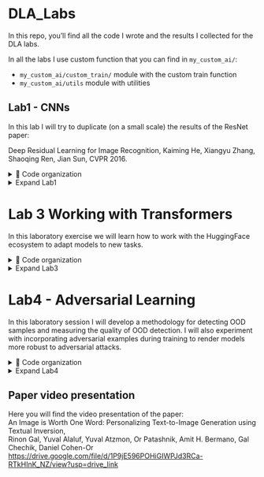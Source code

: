 # DLA_Labs
In this repo, you’ll find all the code I wrote and the results I collected for the DLA labs.  

In all the labs I use custom function that you can find in `my_custom_ai/`:  
* `my_custom_ai/custom_train/` module with the custom train function
* `my_custom_ai/utils` module with utilities

## Lab1 - CNNs
In this lab I will try to duplicate (on a small scale) the results of the ResNet paper:  

Deep Residual Learning for Image Recognition, Kaiming He, Xiangyu Zhang, Shaoqing Ren, Jian Sun, CVPR 2016.  

<details>
  <summary>📂 Code organization</summary>

  - `checkpoints/` contains the best model I trained
  - `augmented_datasets/` augmented version of CIFAR-10 (used for the distillation exercise)
  - `models/` includes `models.py` (with the MLP and CNN definitions) and `sublayers.py` (with the residual block definition)
  - `utils/`
  - `imgs/` includes all the plots I collected for the experiment
  - `main.py` defines the functions **reproduce_resnet_results** and **distillation_experiment**
</details>

<details>
  <summary> Expand Lab1 </summary>

## First exercise
In the first exercise, I trained a multi-layer perceptron (MLP) classificator on MNIST, occasionally adding skip connections to study how the model’s classification performance varies with network depth.
<div>
  <img src="lab1/imgs/mlp_plots/loss.png" alt="Img1" width="320">
  <img src="lab1/imgs/mlp_plots/val_loss.png" alt="Img1" width="320">
  <img src="lab1/imgs/mlp_plots/accuracy.png" alt="Img1" width="320">
</div>

Note that d1 and d5 stand for depth=1 and depth=5, where the depth is the number of blocks the network is composed of; each block has 2 linear layers and skip connections that one can choose to use (see **MLP** module in `models/models.py` for details on architecture).  


I tried the same experiment with a CNN, using CIFAR-10 (MNIST is too simple for a CNN; note that an MLP achieves ≈0.98 in a few epochs). 
Three different models have been investigated:
- SmallCNN
- MediumCNN
- LargeCNN
  
All models start with a convolutional layer that expands the 3 input channels to 32. The models are then built from custom blocks, each containing two convolutional layers (with a configurable number of channels, 32 for all the experiments) followed by a 1x1 convolution that allows adjusting the total number of filters. The network ends with a classification head
(see **CNN** module in `models/models.py` for details on architecture). Details are as follows:

| Name           | blocks | params | Conv layers|
|:---------------|:------:|-------:|:----------:|
| SmallCNN       |  2     |     13k|        6   |
| SmallCNN Res   |  2     |     13k|        6   |
| MediumCNN      |  5     |    160k|      21    |
| MediumCNN Res  |  5     |    160k|      21    |
| LargeCNN       |  7     |    240k|      29    |
| LargeCNN Res   |  7     |    240k|      29    |

Here you can see the results:

<div>
  <img src="lab1/imgs/cnn_plots/loss.png" alt="Img1" width="320">
  <img src="lab1/imgs/cnn_plots/val_loss.png" alt="Img1" width="320">
  <img src="lab1/imgs/cnn_plots/accuracy.png" alt="Img1" width="320">
</div>

The trend mirrors that observed with MLPs: in the absence of skip connections, deeper neural networks tend to perform worse.
## Second exercise

From the previous graphs, it is evident that the models were trained for only 10 epochs due to time constraints. However, to perform knowledge distillation, a model with better performance than those previously described is required. For this reason, a CNN with 2 blocks and approximately 1M parameters was trained as the teacher model (you can find this model in `checkpoints/`). A model version with fewer filters (and therefore fewer parameters) but the same number of blocks was used as the student model.

| Name           | blocks | params | Conv layers|
|:---------------|:------:|-------:|:----------:|
| Teacher        |  2     |     1M |        6   |
| Student        |  2     |    200k|        6   |


To train the student, the following procedure was followed:
* A dataset was constructed containing the probability distributions predicted by the teacher for each training image, to improve efficiency.
* A combination of cross-entropy loss (on the hard labels) and KL divergence loss (on the soft labels from the teacher) was employed.


<div>
  <img src="lab1/imgs/distillation_plots/loss.png" alt="Img1" width="320">
  <img src="lab1/imgs/distillation_plots/val_loss.png" alt="Img1" width="320">
  <img src="lab1/imgs/distillation_plots/accuracy.png" alt="Img1" width="320">
</div>


As shown in the graphs, after distillation the student is able to achieve better performance compared to its non-distilled version.
</details>



# Lab 3 Working with Transformers
In this laboratory exercise we will learn how to work with the HuggingFace ecosystem to adapt models to new tasks.  

<details>
  <summary>📂 Code organization</summary>
  
  - `utils/`
  - `models/`
  - `imgs/` includes all the plots I collected for the experiment
  - `baseline_main.py`
  - `finetuning_main.py` 
</details>  


<details>
  <summary> Expand Lab3 </summary>

  ## Dataset
  There are a many sentiment analysis datasets, but we will use one of the smallest ones available: the Cornell Rotten Tomatoes movie review dataset, which consists of 5,331 positive and 5,331 negative processed sentences from the Rotten Tomatoes movie reviews.  
  The objective is to construct a classifier capable of distinguishing examples from the two classes.

  ## Baseline
  The first step involves establishing a baseline for comparison with all future results. For this purpose, several pre-trained models will be employed, each augmented with a two-layer MLP classification head. The results are presented below.  

  | Name           | size     | train_acc  | val_acc|
|:---------------|:--------:|-----------:|:------:|
| DistilBert     |  66M     | 0.846      |  0.825 |
| SBert          |  22.7M   |   0.751    | 0.738  |
| SBert          |  109M    |    0.882   | 0.851  |
  
<div>
  <img src="lab3/imgs/baseline_accuracy.png" alt="Img1" width="500">
  <img src="lab3/imgs/baseline_loss.png" alt="Img1" width="500">
</div>

## Finetuning
This section examines the performance of DistilBERT following fine-tuning. Despite the model's relatively small size (66M parameters), training can be computationally intensive on standard hardware. To address this, efficient fine-tuning methods have been investigated to minimize the number of parameters requiring optimization. The approach employed is LoRA (Low-Rank Adaptation).  
Various ranks for the low-rank matrices and different modules were experimented with.

 | Modules       | rank     | train_params   |   acc      |
|:---------------|:--------:|:--------------:|-----------:|
| q              |  8       |     660k       | 0.849      |
| q              |  16      |       740k     |   0.848    |
| qv             |  8       |       740k     |    0.843   |
| qv             |  16      |        890k    |    0.843   |
| qvk            |  8       |       810k     |    0.849   |
| qvk            |  16      |       1M       |    0.849   |
| Full           |  -       |      66M       |  0.859     |

See `imgs/` for more metrics and details.  
As illustrated in the table, LoRA achieves results comparable to full fine-tuning, despite requiring the update of significantly fewer parameters.






  

</details>


# Lab4 - Adversarial Learning
In this laboratory session I will develop a methodology for detecting OOD samples and measuring the quality of OOD detection. I will also experiment with incorporating adversarial examples during training to render models more robust to adversarial attacks.

<details>
  <summary>📂 Code organization</summary>

  - `checkpoints/` contains the autoencoder trained in `autoencoder_training.py` and the classificator trained in `robustCLS_training.py`
  - `imgs/` includes all the plots I collected for the experiment
  - `models/` includes `models.py` (with the AutoEncoder module definitions)
  - `utils/` 
  - `adversarial_attack.py` main program for adversarial attack
  - `autoencoder_training.py`
  - `detection_main.py` main program for the OOD pipeline
  - `robust_cls_training.py` Main script for training the classifier on the augmented dataset (including attacked images).
</details>

<details>
  <summary> Expand Lab4 </summary>  

## First exercise
In this exercise, adversarial examples of the original dataset images are generated using the FGSM method. Both untargeted and targeted attacks are performed (see `adversarial_attack.py` for details). The generated images are presented below.  
**Targeted attack**

<div>
  <img src="lab4/imgs/targeted/1.png" alt="Img1" width="320">
  <img src="lab4/imgs/targeted/2.png" alt="Img1" width="320">
  <img src="lab4/imgs/targeted/3.png" alt="Img1" width="320">
  <img src="lab4/imgs/targeted/4.png" alt="Img1" width="320">
  <img src="lab4/imgs/targeted/5.png" alt="Img1" width="320">
</div>

**Unargeted attack**

<div>
  <img src="lab4/imgs/untargeted/1.png" alt="Img1" width="320">
  <img src="lab4/imgs/untargeted/2.png" alt="Img1" width="320">
  <img src="lab4/imgs/untargeted/3.png" alt="Img1" width="320">
  <img src="lab4/imgs/untargeted/4.png" alt="Img1" width="320">
  <img src="lab4/imgs/untargeted/5.png" alt="Img1" width="320">
</div>

FGSM allows the generation of adversarial images that appear indistinguishable to the human eye—showing only minimal differences from the original—yet successfully deceive the classifier (which had an accuracy of about 0.88).

## Second exercise
In this exercise, we present the pipeline used for OOD detection.  

### Datasets
For the ID dataset, we used the CIFAR-10 test set (10000 samples), while the OOD datasets included:
* the people class from CIFAR-100 (2500 samples)
* synthetic noise generated with the FakeData dataset

### Models
Two models were used for OOD detection:
* the best-performing model from Lab1 (`lab1/checkpoints/teacher.pth` )
* an autoencoder, where the encoder is the feature extractor of the best model and the decoder is composed of three convolutional layers.

During training (see `autoencoder_training.py`), the encoder was kept frozen, and only the decoder weights were updated.

### Results
Below we report the results obtained with the two models described above  

 **Fake Dataset**
 
<div>
  <img src="lab4/imgs/FakeData/soft_plot.png" alt="Img1" width="400">
  <img src="lab4/imgs/FakeData/soft_roc.png" alt="Img1" width="400">
</div>

<div>
  <img src="lab4/imgs/FakeData/mse_plot.png" alt="Img1" width="400">
  <img src="lab4/imgs/FakeData/mse_roc.png" alt="Img1" width="400">
</div>  

The graphs show that both metrics achieve strong results, with MSE detecting 100% of the OOD samples. This is likely because the Fake Dataset examples are pure noise, and therefore entirely different from the images on which the model was trained (CIFAR-10).

**People OOD Dataset**

<div>
  <img src="lab4/imgs/CIFAR100 OOD/soft_plot.png" alt="Img1" width="400">
  <img src="lab4/imgs/CIFAR100 OOD/soft_roc.png" alt="Img1" width="400">
</div>

<div>
  <img src="lab4/imgs/CIFAR100 OOD/mse_plot.png" alt="Img1" width="400">
  <img src="lab4/imgs/CIFAR100 OOD/mse_roc.png" alt="Img1" width="400">
</div>  

When using the people class from CIFAR-100 (unseen during training) as OOD, the classifier is still able to discriminate between ID and OOD samples, albeit with lower performance than in the previous case. This is likely because CIFAR-100 images exhibit patterns that are relatively similar to those learned during CIFAR-10 training.

## Third exercise
In the third exercise, we train a model on a dataset augmented with FGSM-generated adversarial images, with the goal of assessing its performance on the OOD detection task. The augmentation was performed on the fly. For each batch, random 10% of the images was selected to be attacked.  
The network was trained using a combination of cross-entropy loss on the ID samples and KL divergence loss on the OOD examples (see `robust_cls_utils.py` for more details), with a uniform distribution as the target. This approach encourages the network to remain as uncertain as possible when classifying OOD data. The results are presented below.

 **Fake Dataset**
<div>
  <img src="lab4/imgs/Robust/fake/soft_plot.png" alt="Img1" width="400">
  <img src="lab4/imgs/Robust/fake/soft_roc.png" alt="Img1" width="400">
</div>

**People OOD Dataset**
<div>
  <img src="lab4/imgs/Robust/cifar/soft_plot.png" alt="Img1" width="400">
  <img src="lab4/imgs/Robust/cifar/soft_roc.png" alt="Img1" width="400">
</div>

Notably, training on the augmented dataset causes the classification of OOD samples to shift leftward in the histogram, suggesting that the model is less confident in predicting classes for OOD data. Additionally, overall performance is slightly lower than when using the non-augmented dataset.

</details>


## Paper video presentation
Here you will find the video presentation of the paper:  
An Image is Worth One Word: Personalizing Text-to-Image Generation using Textual Inversion,  
Rinon Gal, Yuval Alaluf, Yuval Atzmon, Or Patashnik, Amit H. Bermano, Gal Chechik, Daniel Cohen-Or
https://drive.google.com/file/d/1P9jE596POHiGIWPJd3RCa-RTkHInK_NZ/view?usp=drive_link



